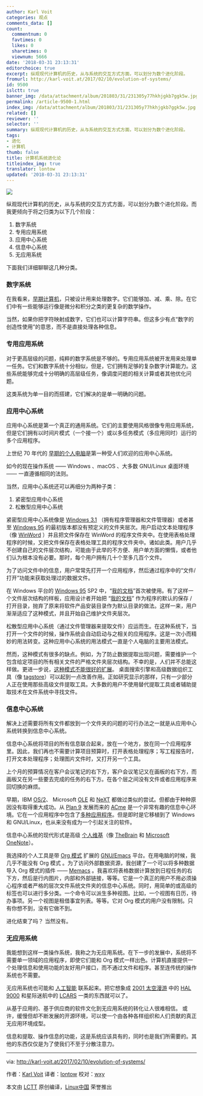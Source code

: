 ```yaml
---
author: Karl Voit
categories: 观点
comments_data: []
count:
  commentnum: 0
  favtimes: 0
  likes: 0
  sharetimes: 0
  viewnum: 5666
date: '2018-03-31 23:13:31'
editorchoice: true
excerpt: 纵观现代计算机的历史，从与系统的交互方式方面，可以划分为数个进化阶段。
fromurl: http://karl-voit.at/2017/02/10/evolution-of-systems/
id: 9500
islctt: true
banner_img: /data/attachment/album/201803/31/231305y77hkhjgkb7ggk5w.jpg
permalink: /article-9500-1.html
index_img: /data/attachment/album/201803/31/231305y77hkhjgkb7ggk5w.jpg.thumb.jpg
related: []
reviewer: ''
selector: ''
summary: 纵观现代计算机的历史，从与系统的交互方式方面，可以划分为数个进化阶段。
tags:
- 进化
- 计算机
thumb: false
title: 计算机系统进化论
titleindex_img: true
translator: lontow
updated: '2018-03-31 23:13:31'
---
```


![](/data/attachment/album/201803/31/231305y77hkhjgkb7ggk5w.jpg)


纵观现代计算机的历史，从与系统的交互方式方面，可以划分为数个进化阶段。而我更倾向于将之归类为以下几个阶段：


1. 数字系统
2. 专用应用系统
3. 应用中心系统
4. 信息中心系统
5. 无应用系统


下面我们详细聊聊这几种分类。


### 数字系统


在我看来，[早期计算机](https://en.wikipedia.org/wiki/History_of_computing_hardware)，只被设计用来处理数字。它们能够加、减、乘、除。在它们中有一些能够运行像是微分和积分之类的更复杂的数学操作。


当然，如果你把字符映射成数字，它们也可以计算字符串。但这多少有点“数字的创造性使用”的意思，而不是直接处理各种信息。


### 专用应用系统


对于更高层级的问题，纯粹的数字系统是不够的。专用应用系统被开发用来处理单一任务。它们和数字系统十分相似，但是，它们拥有足够的复杂数字计算能力。这些系统能够完成十分明确的高层级任务，像调度问题的相关计算或者其他优化问题。


这类系统为单一目的而搭建，它们解决的是单一明确的问题。


### 应用中心系统


应用中心系统是第一个真正的通用系统。它们的主要使用风格很像专用应用系统，但是它们拥有以时间片模式（一个接一个）或以多任务模式（多应用同时）运行的多个应用程序。


上世纪 70 年代的 [早期的个人电脑](https://en.wikipedia.org/wiki/Xerox_Alto)是第一种受人们欢迎的应用中心系统。


如今的现在操作系统 —— Windows 、macOS 、大多数 GNU/Linux 桌面环境 —— 一直遵循相同的法则。


当然，应用中心系统还可以再细分为两种子类：


1. 紧密型应用中心系统
2. 松散型应用中心系统


紧密型应用中心系统像是 [Windows 3.1](https://en.wikipedia.org/wiki/Windows_3.1x) （拥有程序管理器和文件管理器）或者甚至 [Windows 95](https://en.wikipedia.org/wiki/Windows_95) 的最初版本都没有预定义的文件夹层次。用户启动文本处理程序（像  [WinWord](https://en.wikipedia.org/wiki/Microsoft_Word) ）并且把文件保存在 WinWord 的程序文件夹中。在使用表格处理程序的时候，又把文件保存在表格处理工具的程序文件夹中。诸如此类。用户几乎不创建自己的文件层次结构，可能由于此举的不方便、用户单方面的懒惰，或者他们认为根本没有必要。那时，每个用户拥有几十个至多几百个文件。


为了访问文件中的信息，用户常常先打开一个应用程序，然后通过程序中的“文件/打开”功能来获取处理过的数据文件。


在 Windows 平台的 [Windows 95](https://en.wikipedia.org/wiki/Windows_95) SP2 中，“[我的文档](https://en.wikipedia.org/wiki/My_Documents)”首次被使用。有了这样一个文件层次结构的样板，应用设计者开始把 “[我的文档](https://en.wikipedia.org/wiki/My_Documents)” 作为程序的默认的保存 / 打开目录，抛弃了原来将软件产品安装目录作为默认目录的做法。这样一来，用户渐渐适应了这种模式，并且开始自己维护文件夹层次。


松散型应用中心系统（通过文件管理器来提取文件）应运而生。在这种系统下，当打开一个文件的时候，操作系统会自动启动与之相关的应用程序。这是一次小而精妙的用法转变。这种应用中心系统的用法模式一直是个人电脑的主要用法模式。


然而，这种模式有很多的缺点。例如，为了防止数据提取出现问题，需要维护一个包含给定项目的所有相关文件的严格文件夹层次结构。不幸的是，人们并不总能这样做。更进一步说，[这种模式不能很好的扩展](http://karl-voit.at/tagstore/downloads/Voit2012b.pdf)。 桌面搜索引擎和高级数据组织工具（像 [tagstore](http://karl-voit.at/tagstore/)）可以起到一点改善作用。正如研究显示的那样，只有一少部分人正在使用那些高级文件提取工具。大多数的用户不使用替代提取工具或者辅助提取技术在文件系统中寻找文件。


### 信息中心系统


解决上述需要将所有文件都放到一个文件夹的问题的可行办法之一就是从应用中心系统转换到信息中心系统。


信息中心系统将项目的所有信息联合起来，放在一个地方，放在同一个应用程序里。因此，我们再也不需要计算项目预算时，打开表格处理程序；写工程报告时，打开文本处理程序；处理图片文件时，又打开另一个工具。


上个月的预算情况在客户会议笔记的右下方，客户会议笔记又在画板的右下方，而画板又在另一些要去完成的任务的右下方。在各个层之间没有文件或者应用程序来回切换的麻烦。


早期，IBM [OS/2](https://en.wikipedia.org/wiki/OS/2)、 Microsoft [OLE](https://en.wikipedia.org/wiki/Object_Linking_and_Embedding) 和 [NeXT](https://en.wikipedia.org/wiki/NeXT) 都做过类似的尝试。但都由于种种原因没有取得重大成功。从 [Plan 9](https://en.wikipedia.org/wiki/Plan_9_from_Bell_Labs) 发展而来的 [ACme](https://en.wikipedia.org/wiki/Acme_%2528text_editor%2529) 是一个非常有趣的信息中心环境。它在一个应用程序中包含了[多种应用程序](https://en.wikipedia.org/wiki/List_of_Plan_9_applications)。但是即时是它移植到了 Windows 和 GNU/Linux，也从来没有成为一个引起关注的软件。


信息中心系统的现代形式是高级 [个人维基](https://en.wikipedia.org/wiki/Personal_wiki)（像 [TheBrain](https://en.wikipedia.org/wiki/TheBrain) 和 [Microsoft OneNote](https://en.wikipedia.org/wiki/Microsoft_OneNote)）。


我选择的个人工具是带 [Org 模式](../../../../tags/emacs) 扩展的 [GNU/Emacs](https://github.com/novoid/Memacs) 平台。在用电脑的时候，我几乎不能没有 Org 模式 。为了访问外部数据资源，我创建了一个可以将多种数据导入 Org 模式的插件 —— [Memacs](https://github.com/novoid/Memacs) 。我喜欢将表格数据计算放到日程任务的右下方，然后是行内图片，内部和外部链接，等等。它是一个真正的用户不用必须操心程序或者严格的层次文件系统文件夹的信息中心系统。同时，用简单的或高级的标签也可以进行多分类。一个命令可以派生多种视图。比如，一个视图有日历，待办事项。另一个视图是租借事宜列表。等等。它对 Org 模式的用户没有限制。只有你想不到，没有它做不到。


进化结束了吗？ 当然没有。


### 无应用系统


我能想到这样一类操作系统，我称之为无应用系统。在下一步的发展中，系统将不需要单一领域的应用程序，即使它们能和 Org 模式一样出色。计算机直接提供一个处理信息和使用功能的友好用户接口，而不通过文件和程序。甚至连传统的操作系统也不需要。


无应用系统也可能和 [人工智能](https://en.wikipedia.org/wiki/Artificial_intelligence) 联系起来。把它想象成 [2001 太空漫游](https://en.wikipedia.org/wiki/2001:_A_Space_Odyssey) 中的 [HAL 9000](https://en.wikipedia.org/wiki/HAL_9000) 和星际迷航中的 [LCARS](https://en.wikipedia.org/wiki/LCARS) 一类的东西就可以了。


从基于应用的、基于供应商的软件文化到无应用系统的转化让人很难相信。 或许，缓慢但却不断发展的开源环境，可以使一个由各种各样组织和人们贡献的真正无应用环境成型。


信息和提取、操作信息的功能，这是系统应该具有的，同时也是我们所需要的。其他的东西仅仅是为了使我们不至于分散注意力。




---


via: <http://karl-voit.at/2017/02/10/evolution-of-systems/>


作者：[Karl Voit](http://karl-voit.at) 译者：[lontow](https://github.com/lontow) 校对：[wxy](https://github.com/wxy)


本文由 [LCTT](https://github.com/LCTT/TranslateProject) 原创编译，[Linux中国](https://linux.cn/) 荣誉推出